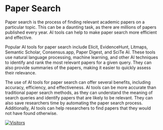 # Paper Search

Paper search is the process of finding relevant academic papers on a particular topic. This can be a daunting task, as there are millions of papers published every year. AI tools can help to make paper search more efficient and effective.

Popular AI tools for paper search include Elicit, EvidenceHunt, Litmaps, Semantic Scholar, Consensus.app, Paper Digest, and SciTe AI. These tools use natural language processing, machine learning, and other AI techniques to identify and rank the most relevant papers for a given query. They can also provide summaries of the papers, making it easier to quickly assess their relevance.

The use of AI tools for paper search can offer several benefits, including accuracy, efficiency, and effectiveness. AI tools can be more accurate than traditional paper search methods, as they can understand the meaning of search queries and identify papers that are likely to be relevant. They can also save researchers time by automating the paper search process. Additionally, AI tools can help researchers to find papers that they would not have found otherwise.

[![Visitors](https://api.visitorbadge.io/api/visitors?path=https%3A%2F%2Fgithub.com%2Fdrshahizan&labelColor=%23697689&countColor=%23555555&style=plastic)](https://visitorbadge.io/status?path=https%3A%2F%2Fgithub.com%2Fdrshahizan)
